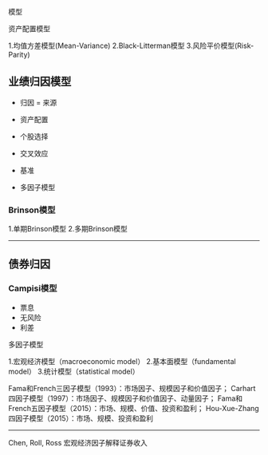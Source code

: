 
模型



资产配置模型


1.均值方差模型(Mean-Variance)
2.Black-Litterman模型
3.风险平价模型(Risk-Parity)


## 业绩归因模型

- 归因 = 来源

- 资产配置
- 个股选择
- 交叉效应

- 基准

- 多因子模型

### Brinson模型



1.单期Brinson模型
2.多期Brinson模型


---


## 债券归因

### Campisi模型

- 票息
- 无风险
- 利差


多因子模型

1.宏观经济模型（macroeconomic model）
2.基本面模型（fundamental model）
3.统计模型（statistical model）


Fama和French三因子模型（1993）：市场因子、规模因子和价值因子；
Carhart四因子模型（1997）：市场因子、规模因子和价值因子、动量因子；
Fama和French五因子模型（2015）：市场、规模、价值、投资和盈利；
Hou-Xue-Zhang四因子模型（2015）：市场、规模、投资和盈利



---

Chen, Roll, Ross
宏观经济因子解释证券收入






